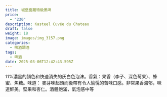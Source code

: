 ```yaml
---
title: 城堡窖藏特級黑啤
price:
  - "230"
description: Kasteel Cuvée du Chateau
draft: false
weight: 18
image: images/img_3157.png
categories:
  - 啤酒調酒
tags:
  - 啤酒
date: 2025-03-06T12:42:43.595Z
---
```

11%濃黑的顏色和快速消失的灰白色泡沫。香氣：果香（李子、深色莓果）、蜂蜜、焦糖。味道： 麥芽味起頭而後帶有令人愉悅的苦味口感。非常果香濃郁，味道鮮美。堅果和杏仁。酒體飽滿，氣泡感中等